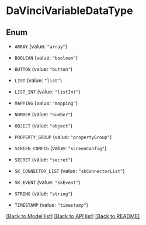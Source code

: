 # DaVinciVariableDataType

## Enum


* `ARRAY` (value: `"array"`)

* `BOOLEAN` (value: `"boolean"`)

* `BUTTON` (value: `"button"`)

* `LIST` (value: `"list"`)

* `LIST_INT` (value: `"listInt"`)

* `MAPPING` (value: `"mapping"`)

* `NUMBER` (value: `"number"`)

* `OBJECT` (value: `"object"`)

* `PROPERTY_GROUP` (value: `"propertyGroup"`)

* `SCREEN_CONFIG` (value: `"screenConfig"`)

* `SECRET` (value: `"secret"`)

* `SK_CONNECTOR_LIST` (value: `"skConnectorList"`)

* `SK_EVENT` (value: `"skEvent"`)

* `STRING` (value: `"string"`)

* `TIMESTAMP` (value: `"timestamp"`)


[[Back to Model list]](../README.md#documentation-for-models) [[Back to API list]](../README.md#documentation-for-api-endpoints) [[Back to README]](../README.md)


